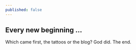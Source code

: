 ```yaml
---
published: false
---
```

## Every new beginning ...

Which came first, the tattoos or the blog?
God did.
The end.
